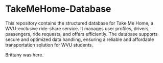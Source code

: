 # TakeMeHome-Database
This repository contains the structured database for Take Me Home, a WVU-exclusive ride-share service. It manages user profiles, drivers, passengers, ride requests, and offers efficiently. The database supports secure and optimized data handling, ensuring a reliable and affordable transportation solution for WVU students.

Brittany was here.